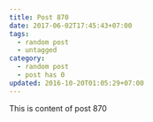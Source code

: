 ```yaml
---
title: Post 870
date: 2017-06-02T17:45:43+07:00
tags:
  - random post
  - untagged
category:
  - random post
  - post has 0
updated: 2016-10-20T01:05:29+07:00
---
```

This is content of post 870